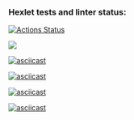 ### Hexlet tests and linter status:
[![Actions Status](https://github.com/VladimirKonts/python-project-49/actions/workflows/hexlet-check.yml/badge.svg)](https://github.com/VladimirKonts/python-project-49/actions)

<a href="https://codeclimate.com/github/VladimirKonts/python-project-49/maintainability"><img src="https://api.codeclimate.com/v1/badges/b35376b90c535c9f4905/maintainability" /></a>

[![asciicast](https://asciinema.org/a/M2xCmbPwfCn2uSFVs5W67Euak.svg)](https://asciinema.org/a/M2xCmbPwfCn2uSFVs5W67Euak)

[![asciicast](https://asciinema.org/a/cOVosXw1uzNjwJc1kcIPvz7HT.svg)](https://asciinema.org/a/cOVosXw1uzNjwJc1kcIPvz7HT)

[![asciicast](https://asciinema.org/a/JmDI89xdVIhHemXQYzXiKXxun.svg)](https://asciinema.org/a/JmDI89xdVIhHemXQYzXiKXxun)

[![asciicast](https://asciinema.org/a/YWYFCNjYtZwGQTFvLlaOG7hLZ.svg)](https://asciinema.org/a/YWYFCNjYtZwGQTFvLlaOG7hLZ)
